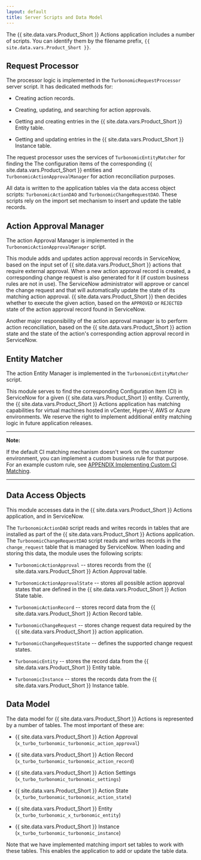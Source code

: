 ```yaml
---
layout: default
title: Server Scripts and Data Model
---
```


The {{ site.data.vars.Product_Short }} Actions application includes 
a number of scripts. You can identify them by the filename prefix, 
`{{ site.data.vars.Product_Short }}`.


## Request Processor

The processor logic is implemented in the 
`TurbonomicRequestProcessor` server script. It has dedicated methods for:

- Creating action records.

- Creating, updating, and searching for action approvals.

- Getting and creating entries in the {{ site.data.vars.Product_Short }} Entity table.

- Getting and updating entries in the {{ site.data.vars.Product_Short }} Instance table.

The request processor uses the services of `TurbonomicEntityMatcher` for finding the 
The configuration items of the corresponding {{ site.data.vars.Product_Short }} entities 
and `TurbonomicActionApprovalManager` for action reconciliation purposes. 

All data is 
written to the application tables via the data access object scripts: 
`TurbonomicActionDAO` and `TurbonomicChangeRequestDAO`. These scripts rely 
on the import set mechanism to insert and update the table records.

## Action Approval Manager

The action Approval Manager is implemented in the `TurbonomicActionApprovalManager` script. 

This module adds and updates action approval records in ServiceNow, based on the input set of 
{{ site.data.vars.Product_Short }} actions that require external approval. When a new action 
approval record is created, a corresponding change request is also generated for it (if 
custom business rules are not in use). The ServiceNow administrator will approve or cancel 
the change request and that will automatically update the state of its matching action approval. 
{{ site.data.vars.Product_Short }} then decides whether to execute the given action, based on 
the `APPROVED` or `REJECTED` state of the action approval record found in ServiceNow.

Another major responsibility of the action approval manager is to perform action 
reconciliation, based on the {{ site.data.vars.Product_Short }} action state and the state 
of the action's corresponding action approval record in ServiceNow.

## Entity Matcher

The action Entity Manager is implemented in the `TurbonomicEntityMatcher` script. 

This module serves to find the corresponding Configuration Item (CI) in ServiceNow for a given 
{{ site.data.vars.Product_Short }} entity. Currently, the {{ site.data.vars.Product_Short }} Actions 
application has matching capabilities for virtual machines hosted in vCenter, Hyper-V, AWS or 
Azure environments. We reserve the right to implement additional entity matching logic 
in future application releases.

---
**Note:**

If the default CI matching mechanism doesn't work on the customer environment, you can implement 
a custom business rule for that purpose. For an example custom rule,
see [APPENDIX Implementing Custom CI Matching](/page/TechDetails/Custom_CI_Matching.html).

---

## Data Access Objects

This module accesses data in the {{ site.data.vars.Product_Short }} Actions application, and 
in ServiceNow.

The `TurbonomicActionDAO` script reads and writes records in tables that are installed as part 
of the {{ site.data.vars.Product_Short }} Actions application.  The `TurbonomicChangeRequestDAO` 
script reads and writes records in the `change_request` table that is managed by ServiceNow. 
When loading and storing this data, the module uses the following scripts:

- `TurbonomicActionApproval` -- stores records from the {{ site.data.vars.Product_Short }} Action Approval table.

- `TurbonomicActionApprovalState` -- stores all possible action approval states that are defined in the {{ site.data.vars.Product_Short }} Action State table.

- `TurbonomicActionRecord` -- stores record data from the {{ site.data.vars.Product_Short }} Action Record table.

- `TurbonomicChangeRequest` -- stores change request data required by the {{ site.data.vars.Product_Short }} action application.

- `TurbonomicChangeRequestState` -- defines the supported change request states.

- `TurbonomicEntity` -- stores the record data from the {{ site.data.vars.Product_Short }} Entity table.

- `TurbonomicInstance` -- stores the records data from the {{ site.data.vars.Product_Short }} Instance table.

## Data Model

The data model for {{ site.data.vars.Product_Short }} Actions is represented by a number of 
tables.  The most important of these are:

- {{ site.data.vars.Product_Short }} Action Approval (`x_turbo_turbonomic_turbonomic_action_approval`)

- {{ site.data.vars.Product_Short }} Action Record (`x_turbo_turbonomic_turbonomic_action_record`)

- {{ site.data.vars.Product_Short }} Action Settings (`x_turbo_turbonomic_turbonomic_settings`)

- {{ site.data.vars.Product_Short }} Action State (`x_turbo_turbonomic_turbonomic_action_state`)

- {{ site.data.vars.Product_Short }} Entity (`x_turbo_turbonomic_x_turbonomic_entity`)

- {{ site.data.vars.Product_Short }} Instance (`x_turbo_turbonomic_turbonomic_instance`)

Note that we have implemented matching import set tables to work with these tables. 
This enables the application to add or update the table data.










